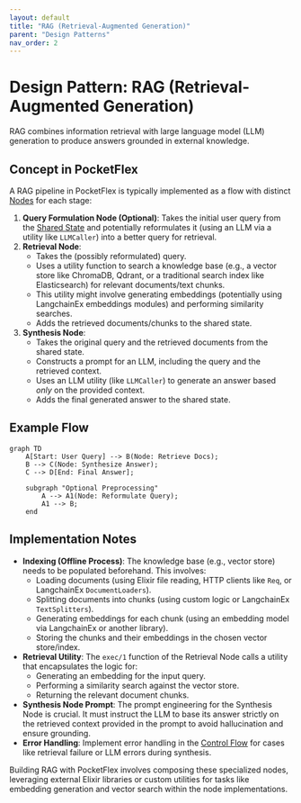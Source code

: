 ```yaml
---
layout: default
title: "RAG (Retrieval-Augmented Generation)"
parent: "Design Patterns"
nav_order: 2
---
```


# Design Pattern: RAG (Retrieval-Augmented Generation)

RAG combines information retrieval with large language model (LLM) generation to produce answers grounded in external knowledge.

## Concept in PocketFlex

A RAG pipeline in PocketFlex is typically implemented as a flow with distinct [Nodes](../core_abstraction/node.md) for each stage:

1.  **Query Formulation Node (Optional)**: Takes the initial user query from the [Shared State](../core_abstraction/communication.md) and potentially reformulates it (using an LLM via a utility like `LLMCaller`) into a better query for retrieval.
2.  **Retrieval Node**: 
    *   Takes the (possibly reformulated) query.
    *   Uses a utility function to search a knowledge base (e.g., a vector store like ChromaDB, Qdrant, or a traditional search index like Elasticsearch) for relevant documents/text chunks.
    *   This utility might involve generating embeddings (potentially using LangchainEx embeddings modules) and performing similarity searches.
    *   Adds the retrieved documents/chunks to the shared state.
3.  **Synthesis Node**: 
    *   Takes the original query and the retrieved documents from the shared state.
    *   Constructs a prompt for an LLM, including the query and the retrieved context.
    *   Uses an LLM utility (like `LLMCaller`) to generate an answer based *only* on the provided context.
    *   Adds the final generated answer to the shared state.

## Example Flow

```mermaid
graph TD
    A[Start: User Query] --> B(Node: Retrieve Docs);
    B --> C(Node: Synthesize Answer);
    C --> D[End: Final Answer];
    
    subgraph "Optional Preprocessing"
        A --> A1(Node: Reformulate Query);
        A1 --> B;
    end
```

## Implementation Notes

- **Indexing (Offline Process)**: The knowledge base (e.g., vector store) needs to be populated beforehand. This involves:
    - Loading documents (using Elixir file reading, HTTP clients like `Req`, or LangchainEx `DocumentLoaders`).
    - Splitting documents into chunks (using custom logic or LangchainEx `TextSplitters`).
    - Generating embeddings for each chunk (using an embedding model via LangchainEx or another library).
    - Storing the chunks and their embeddings in the chosen vector store/index.
- **Retrieval Utility**: The `exec/1` function of the Retrieval Node calls a utility that encapsulates the logic for:
    - Generating an embedding for the input query.
    - Performing a similarity search against the vector store.
    - Returning the relevant document chunks.
- **Synthesis Node Prompt**: The prompt engineering for the Synthesis Node is crucial. It must instruct the LLM to base its answer strictly on the retrieved context provided in the prompt to avoid hallucination and ensure grounding.
- **Error Handling**: Implement error handling in the [Control Flow](../core_abstraction/control_flow.md) for cases like retrieval failure or LLM errors during synthesis.

Building RAG with PocketFlex involves composing these specialized nodes, leveraging external Elixir libraries or custom utilities for tasks like embedding generation and vector search within the node implementations. 